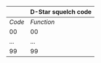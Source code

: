 || D-Star squelch code |
| --- | --- |
| *Code* | *Function* |
| 00  | 00  |
| ... | ... |
| 99  | 99  |
